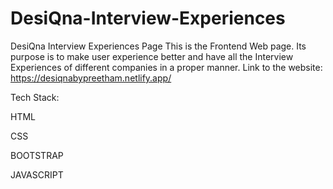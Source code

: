 # DesiQna-Interview-Experiences
DesiQna Interview Experiences Page
This is the Frontend Web page. Its purpose is to make user experience better and have all the Interview Experiences of different companies in a proper manner.
Link to the website: https://desiqnabypreetham.netlify.app/

Tech Stack:

HTML

CSS

BOOTSTRAP

JAVASCRIPT
